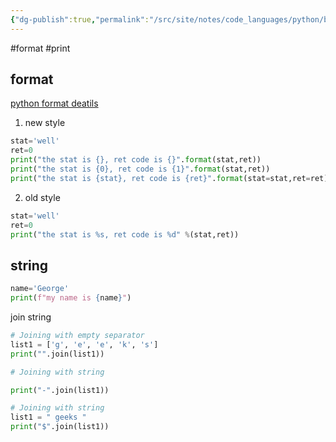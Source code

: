 ```yaml
---
{"dg-publish":true,"permalink":"/src/site/notes/code_languages/python/basic_syntax/","dgPassFrontmatter":true,"noteIcon":""}
---
```



#format #print
## format
[python format deatils](https://pyformat.info/)
1. new style
```python
stat='well'
ret=0
print("the stat is {}, ret code is {}".format(stat,ret))
print("the stat is {0}, ret code is {1}".format(stat,ret))
print("the stat is {stat}, ret code is {ret}".format(stat=stat,ret=ret))

```

2. old style
```python
stat='well'
ret=0
print("the stat is %s, ret code is %d" %(stat,ret))
```

## string
```py
name='George'
print(f"my name is {name}")
```

join string
```py
# Joining with empty separator
list1 = ['g', 'e', 'e', 'k', 's']
print("".join(list1))

# Joining with string

print("-".join(list1))

# Joining with string
list1 = " geeks "
print("$".join(list1))

```